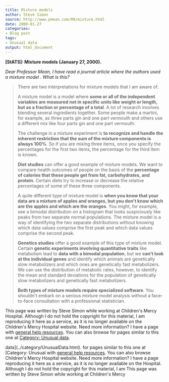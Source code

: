 ```yaml
---
title: Mixture models
author: Steve Simon
source: http://www.pmean.com/00/mixture.html
date: 2000-01-27
categories:
- Blog post
tags:
- Unusual data
output: html_document
---
```

****[StATS]:** Mixture models (January 27, 2000).**

*Dear Professor Mean, I have read a journal article where the authors
used a mixture model . What is this?*

> There are two interpretations for mixture models that I am aware of.
>
> A mixture model is a model where **some or all of the independent
> variables are measured not in specific units like weight or length,
> but as a fraction or percentage of a total**. A lot of research
> involves blending several ingredients together. Some people make a
> martini, for example, as three parts gin and one part vermouth and
> others use a different mix like four parts gin and one part vermouth.
>
> The challenge in a mixture experiment is **to recognize and handle the
> inherent restriction that the sum of the mixture components is always
> 100%**. So if you are mixing three items, once you specify the
> percentages for the first two items, the percentage for the third item
> is known.
>
> **Diet studies** can offer a good example of mixture models. We want
> to compare health outcomes of people on the basis of the **percentage
> of calories that these people get from fat, carbohydrates, and
> protein**. Certain diets try to increase or decrease the relative
> percentages of some of these three components.
>
> A quite different type of mixture model is **when you know that your
> data are a mixture of apples and oranges, but you don't know which
> are the apples and which are the oranges**. You might, for example,
> see a bimodal distribution on a histogram that looks suspiciously like
> peaks from two separate normal populations. The mixture model is a way
> of identifying the two separate distributions without knowing which
> data values comprise the first peak and which data values comprise the
> second peak.
>
> **Genetics studies** offer a good example of this type of mixture
> model. Certain **genetic experiments involving quantitative traits**
> like metabolism lead to **data with a bimodal population**, but we
> **can't look at the individual genes** and identify which animals are
> genetically slow metabolizers and which ones are genetically fast
> metabolizers. We can use the distribution of metabolic rates, however,
> to identify the mean and standard deviations for the population of
> genetically slow metabolizers and genetically fast metabolizers.
>
> **Both types of mixture models require specialized software**. You
> shouldn't embark on a serious mixture model analysis without a
> face-to-face consultation with a professional statistician.

This page was written by Steve Simon while working at Children's Mercy
Hospital. Although I do not hold the copyright for this material, I am
reproducing it here as a service, as it is no longer available on the
Children's Mercy Hospital website. Need more information? I have a page
with [general help resources](../GeneralHelp.html). You can also browse
for pages similar to this one at [Category: Unusual
data](../category/UnusualData.html).
<!---More--->
data](../category/UnusualData.html).
for pages similar to this one at [Category: Unusual
with [general help resources](../GeneralHelp.html). You can also browse
Children's Mercy Hospital website. Need more information? I have a page
reproducing it here as a service, as it is no longer available on the
Hospital. Although I do not hold the copyright for this material, I am
This page was written by Steve Simon while working at Children's Mercy

<!---Do not use
****[StATS]:** Mixture models (January 27, 2000).**
This page was written by Steve Simon while working at Children's Mercy
Hospital. Although I do not hold the copyright for this material, I am
reproducing it here as a service, as it is no longer available on the
Children's Mercy Hospital website. Need more information? I have a page
with [general help resources](../GeneralHelp.html). You can also browse
for pages similar to this one at [Category: Unusual
data](../category/UnusualData.html).
--->

